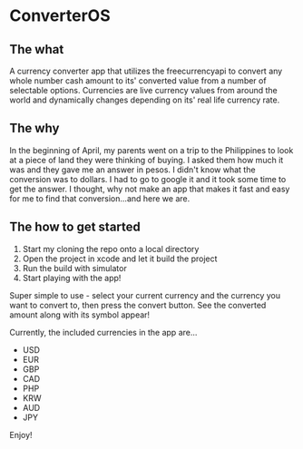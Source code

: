 # ConverterOS
## The what
A currency converter app that utilizes the freecurrencyapi to convert any whole number cash amount to its' converted value from a number of selectable options. Currencies are live currency values from around the world and dynamically changes depending on its' real life currency rate. 

## The why
In the beginning of April, my parents went on a trip to the Philippines to look at a piece of land they were thinking of buying. I asked them how much it was and they gave me an answer in pesos. I didn't know what the conversion was to dollars. I had to go to google it and it took some time to get the answer. I thought, why not make an app that makes it fast and easy for me to find that conversion...and here we are. 

## The how to get started
1) Start my cloning the repo onto a local directory
2) Open the project in xcode and let it build the project
3) Run the build with simulator
4) Start playing with the app!

Super simple to use - select your current currency and the currency you want to convert to, then press the convert button. See the converted amount along with its symbol appear! 

Currently, the included currencies in the app are...
  - USD
  - EUR
  - GBP
  - CAD
  - PHP
  - KRW
  - AUD
  - JPY

Enjoy! 
